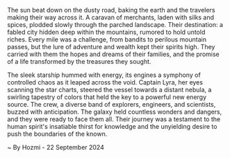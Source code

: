 
The sun beat down on the dusty road, baking the earth and the travelers making their way across it. A caravan of merchants, laden with silks and spices, plodded slowly through the parched landscape. Their destination: a fabled city hidden deep within the mountains, rumored to hold untold riches. Every mile was a challenge, from bandits to perilous mountain passes, but the lure of adventure and wealth kept their spirits high. They carried with them the hopes and dreams of their families, and the promise of a life transformed by the treasures they sought. 

The sleek starship hummed with energy, its engines a symphony of controlled chaos as it leaped across the void. Captain Lyra, her eyes scanning the star charts, steered the vessel towards a distant nebula, a swirling tapestry of colors that held the key to a powerful new energy source. The crew, a diverse band of explorers, engineers, and scientists, buzzed with anticipation. The galaxy held countless wonders and dangers, and they were ready to face them all. Their journey was a testament to the human spirit's insatiable thirst for knowledge and the unyielding desire to push the boundaries of the known. 

~ By Hozmi - 22 September 2024
